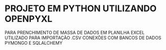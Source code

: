 # PROJETO EM PYTHON UTILIZANDO OPENPYXL 
PARA PRENCHIMENTO DE MASSA DE DADOS EM PLANILHA EXCEL UTILIZADO PARA IMPORTAÇÃO .CSV
CONEXÕES COM BANCOS DE DADOS PYMONGO E SQLALCHEMY
